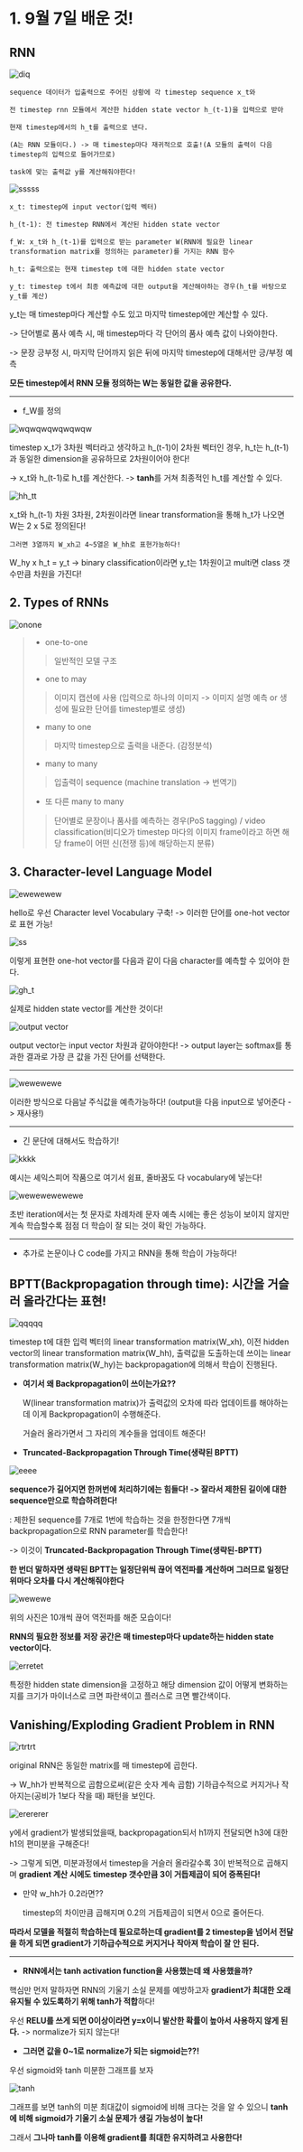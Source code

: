 # 1. 9월 7일 배운 것!

## RNN

![diq](https://user-images.githubusercontent.com/59636424/132228393-5af476a8-cf0f-49e2-beb9-bd2ea6289f44.PNG)

    sequence 데이터가 입출력으로 주어진 상황에 각 timestep sequence x_t와 
    
    전 timestep rnn 모듈에서 계산한 hidden state vector h_(t-1)을 입력으로 받아
    
    현재 timestep에서의 h_t를 출력으로 낸다.

    (A는 RNN 모듈이다.) -> 매 timestep마다 재귀적으로 호출!(A 모듈의 출력이 다음 timestep의 입력으로 들어가므로)
    
    task에 맞는 출력값 y를 계산해줘야한다!

![sssss](https://user-images.githubusercontent.com/59636424/132248617-6e0a52c8-dbab-4470-b92d-40e82e2439a9.png)

    x_t: timestep에 input vector(입력 벡터)
    
    h_(t-1): 전 timestep RNN에서 계산된 hidden state vector
    
    f_W: x_t와 h_(t-1)를 입력으로 받는 parameter W(RNN에 필요한 linear transformation matrix를 정의하는 parameter)를 가지는 RNN 함수
    
    h_t: 출력으로는 현재 timestep t에 대한 hidden state vector
    
    y_t: timestep t에서 최종 예측값에 대한 output을 계산해야하는 경우(h_t를 바탕으로 y_t를 계산)

y_t는 매 timestep마다 계산할 수도 있고 마지막 timestep에만 계산할 수 있다. 

-> 단어별로 품사 예측 시, 매 timestep마다 각 단어의 품사 예측 값이 나와야한다.

-> 문장 긍부정 시, 마지막 단어까지 읽은 뒤에 마지막 timestep에 대해서만 긍/부정 예측

**모든 timestep에서 RNN 모듈 정의하는 W는 동일한 값을 공유한다.**

---

* f_W를 정의

![wqwqwqwqwqwqw](https://user-images.githubusercontent.com/59636424/132230639-e3b306a3-ade2-43ca-a605-b302df7c9827.PNG)

timestep x_t가 3차원 벡터라고 생각하고 h_(t-1)이 2차원 벡터인 경우, h_t는 h_(t-1)과 동일한 dimension을 공유하므로 2차원이어야 한다!

-> x_t와 h_(t-1)로 h_t를 계산한다. -> **tanh**를 거쳐 최종적인 h_t를 계산할 수 있다.

![hh_tt](https://user-images.githubusercontent.com/59636424/132232447-6bdafdef-5ef7-4d1c-8545-c797fd15b4d5.PNG)

x_t와 h_(t-1) 차원 3차원, 2차원이라면 linear transformation을 통해 h_t가 나오면 W는 2 x 5로 정의된다!

    그러면 3열까지 W_xh고 4~5열은 W_hh로 표현가능하다!

W_hy x h_t = y_t -> binary classification이라면 y_t는 1차원이고 multi면 class 갯수만큼 차원을 가진다!

## 2. Types of RNNs

![onone](https://user-images.githubusercontent.com/59636424/132234749-e30cc2d8-a4a5-4607-9832-de7901d26a30.PNG)

> * one-to-one
> > 일반적인 모델 구조
> * one to may
> > 이미지 캡션에 사용 (입력으로 하나의 이미지 -> 이미지 설명 예측 or 생성에 필요한 단어를 timestep별로 생성)
> * many to one
> > 마지막 timestep으로 출력을 내준다. (감정분석)
> * many to many
> > 입출력이 sequence (machine translation -> 번역기)
> * 또 다른 many to many
> > 단어별로 문장이나 품사를 예측하는 경우(PoS tagging) / video classification(비디오가 timestep 마다의 이미지 frame이라고 하면 해당 frame이 어떤 신(전쟁 등)에 해당하는지 분류)

## 3. Character-level Language Model

![ewewewew](https://user-images.githubusercontent.com/59636424/132236377-95dae19b-58be-4fde-bfb9-38ca29765478.PNG)

hello로 우선 Character level Vocabulary 구축! -> 이러한 단어를 one-hot vector로 표현 가능!

![ss](https://user-images.githubusercontent.com/59636424/132236549-2df73f5d-8814-4b76-95bf-342fd986e1b9.PNG)

이렇게 표현한 one-hot vector를 다음과 같이 다음 character를 예측할 수 있어야 한다.

![gh_t](https://user-images.githubusercontent.com/59636424/132237268-c182fd83-5645-471f-89ea-2782e1291090.PNG)

실제로 hidden state vector를 계산한 것이다!

![output vector](https://user-images.githubusercontent.com/59636424/132237734-0b046068-a6ab-418d-a399-3a80af9434ca.PNG)

output vector는 input vector 차원과 같아야한다! -> output layer는 softmax를 통과한 결과로 가장 큰 값을 가진 단어를 선택한다.

---

![wewewewe](https://user-images.githubusercontent.com/59636424/132238324-2a34579a-e061-4413-a066-c0c8645c2b21.PNG)

이러한 방식으로 다음날 주식값을 예측가능하다! (output을 다음 input으로 넣어준다 -> 재사용!)

---

* 긴 문단에 대해서도 학습하기!

![kkkk](https://user-images.githubusercontent.com/59636424/132239076-a65e6157-321e-4a4f-90ae-791e8a18c1a3.PNG)

예시는 셰익스피어 작품으로 여기서 쉼표, 줄바꿈도 다 vocabulary에 넣는다!

![wewewewewewe](https://user-images.githubusercontent.com/59636424/132239320-6a0e0e7e-d0b9-468c-817d-dbb4a747df15.PNG)

초반 iteration에서는 첫 문자로 차례차례 문자 예측 시에는 좋은 성능이 보이지 않지만 계속 학습할수록 점점 더 학습이 잘 되는 것이 확인 가능하다.

---

* 추가로 논문이나 C code를 가지고 RNN을 통해 학습이 가능하다!

## BPTT(Backpropagation through time): 시간을 거슬러 올라간다는 표현!

![qqqqq](https://user-images.githubusercontent.com/59636424/132240553-46828f95-5cee-4e2b-a628-946731175657.PNG)

timestep t에 대한 입력 벡터의 linear transformation matrix(W_xh), 이전 hidden vector의 linear transformation matrix(W_hh), 출력값을 도출하는데 쓰이는 linear transformation matrix(W_hy)는 backpropagation에 의해서 학습이 진행된다.

* **여기서 왜 Backpropagation이 쓰이는가요??**

    W(linear transformation matrix)가 출력값의 오차에 따라 업데이트를 해야하는데 이게 Backpropagation이 수행해준다.
    
    거슬러 올라가면서 그 자리의 계수들을 업데이트 해준다!

* **Truncated-Backpropagation Through Time(생략된 BPTT)**

![eeee](https://user-images.githubusercontent.com/59636424/132241167-0fed2e2e-4828-449f-9903-697afdefa8b7.PNG)

**sequence가 길어지면 한꺼번에 처리하기에는 힘들다! -> 잘라서 제한된 길이에 대한 sequence만으로 학습하려한다!**

: 제한된 sequence를 7개로 1번에 학습하는 것을 한정한다면 7개씩 backpropagation으로 RNN parameter를 학습한다!

-> 이것이 **Truncated-Backpropagation Through Time(생략된-BPTT)**

**한 번더 말하자면 생략된 BPTT는 일정단위씩 끊어 역전파를 계산하며 그러므로 일정단위마다 오차를 다시 계산해줘야한다**

![wewewe](https://user-images.githubusercontent.com/59636424/132247046-e66008f9-a20f-41c5-8d94-74247354b446.png)

위의 사진은 10개씩 끊어 역전파를 해준 모습이다!

    
**RNN의 필요한 정보를 저장 공간은 매 timestep마다 update하는 hidden state vector이다.**

![erretet](https://user-images.githubusercontent.com/59636424/132241755-7fc03d4f-af39-47ad-81ee-ae77bc94137c.PNG)

특정한 hidden state dimension을 고정하고 해당 dimension 값이 어떻게 변화하는지를 크기가 마이너스로 크면 파란색이고 플러스로 크면 빨간색이다.

## Vanishing/Exploding Gradient Problem in RNN

![rtrtrt](https://user-images.githubusercontent.com/59636424/132244175-465a4d4d-0d47-4732-9ad5-50ce80b60d67.PNG)

original RNN은 동일한 matrix를 매 timestep에 곱한다.

-> W_hh가 반복적으로 곱함으로써(같은 숫자 계속 곱함) 기하급수적으로 커지거나 작아지는(공비가 1보다 작을 때) 패턴을 보인다.


![erererer](https://user-images.githubusercontent.com/59636424/132244530-b4965a92-5ad3-477b-b318-45cabeff8656.PNG)

y에서 gradient가 발생되었을때, backpropagation되서 h1까지 전달되면 h3에 대한 h1의 편미분을 구해준다!

-> 그렇게 되면, 미분과정에서 timestep을 거슬러 올라갈수록 3이 반복적으로 곱해지며 **gradient 계산 시에도 timestep 갯수만큼 3이 거듭제곱이 되어 증폭된다!**

* 만약 w_hh가 0.2라면??

    timestep의 차이만큼 곱해지며 0.2의 거듭제곱이 되면서 0으로 줄어든다.
    
**따라서 모델을 적절히 학습하는데 필요로하는데 gradient를 2 timestep을 넘어서 전달을 하게 되면 gradient가 기하급수적으로 커지거나 작아져 학습이 잘 안 된다.**

---

* **RNN에서는 tanh activation function을 사용했는데 왜 사용했을까?**

핵심만 먼저 말하자면 RNN의 기울기 소실 문제를 예방하고자 **gradient가 최대한 오래 유지될 수 있도록하기 위해 tanh가 적합**하다!

우선 **RELU를 쓰게 되면 0이상이라면 y=x이니 발산한 확률이 높아서 사용하지 않게 된다.** -> normalize가 되지 않는다!

* **그러면 값을 0~1로 normalize가 되는 sigmoid는??!**

우선 sigmoid와 tanh 미분한 그래프를 보자

![tanh](https://user-images.githubusercontent.com/59636424/132249100-7d7eefa7-417f-4979-a434-09f07ce24dd8.jpg)

그래프를 보면 tanh의 미분 최대값이 sigmoid에 비해 크다는 것을 알 수 있으니 **tanh에 비해 sigmoid가 기울기 소실 문제가 생길 가능성이 높다!**

그래서 **그나마 tanh를 이용해 gradient를 최대한 유지하려고 사용한다!**
